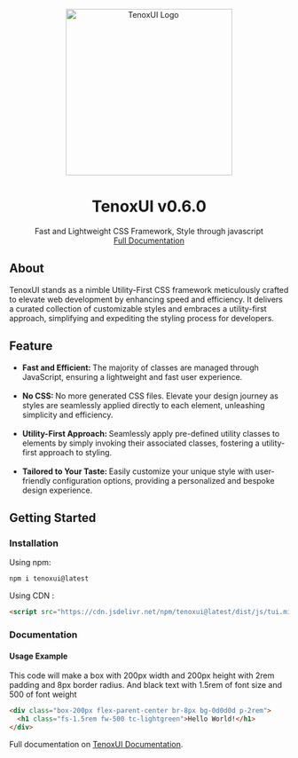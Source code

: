 <p align="center">
<a href="https://tenoxui.web.app/">
<img src="https://tenoxui.web.app/img/tenoxui.svg" alt="TenoxUI Logo" width='300' height='300'
 >
</a>
</p>
<h1 align="center">TenoxUI v0.6.0</h1>
<p align="center">
Fast and Lightweight CSS Framework, Style through javascript
<br>
<a href="https://tenoxui.web.app/docs/start">Full Documentation</a>
</p>

<h2>About</h2>
<p>
TenoxUI stands as a nimble Utility-First CSS framework meticulously crafted to elevate web development by enhancing speed and efficiency. It delivers a curated collection of customizable styles and embraces a utility-first approach, simplifying and expediting the styling process for developers.
</p>

<h2>Feature</h2>

<ul>
  <li>
    <strong> Fast and Efficient: </strong> The majority of classes are managed
    through JavaScript, ensuring a lightweight and fast user experience.
  </li>
  <br />
  <li>
    <strong> No CSS: </strong> No more generated CSS files. Elevate your design
    journey as styles are seamlessly applied directly to each element,
    unleashing simplicity and efficiency.
  </li>
  <br />
  <li>
    <strong> Utility-First Approach: </strong> Seamlessly apply pre-defined
    utility classes to elements by simply invoking their associated classes,
    fostering a utility-first approach to styling.
  </li>
  <br />
  <li>
    <strong> Tailored to Your Taste: </strong> Easily customize your unique
    style with user-friendly configuration options, providing a personalized and
    bespoke design experience.
  </li>
</ul>

<h2>Getting Started</h2>

<h3>Installation</h3>

Using npm:

```bash
npm i tenoxui@latest
```

Using CDN :

```html
<script src="https://cdn.jsdelivr.net/npm/tenoxui@latest/dist/js/tui.min.js"></script>
```

<h3>Documentation</h3>

<h4>Usage Example</h4>

<p>
This code will make a box with 200px width and 200px height with 2rem padding and 8px border radius. And black text with 1.5rem of font size and 500 of font weight
</p>

```html
<div class="box-200px flex-parent-center br-8px bg-0d0d0d p-2rem">
  <h1 class="fs-1.5rem fw-500 tc-lightgreen">Hello World!</h1>
</div>
```

Full documentation on [TenoxUI Documentation](https://tenoxui.web.app).
